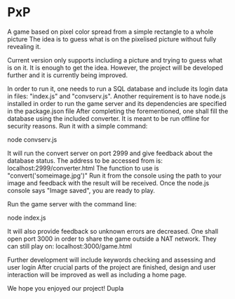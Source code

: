 # PxP
A game based on pixel color spread from a simple rectangle to a whole picture
The idea is to guess what is on the pixelised picture without fully revealing it.

Current version only supports including a picture and trying to guess what is on it.
It is enough to get the idea. However, the project will be developed further and it is currently being improved.

In order to run it, one needs to run a SQL database and include its login data in files: "index.js" and "convserv.js".
Another requirement is to have node.js installed in order to run the game server and its dependencies are specified in the package.json file
After completing the forementioned, one shall fill the database using the included converter. It is meant to be run offline for security reasons. Run it with a simple command:

node convserv.js

It will run the convert server on port 2999 and give feedback about the database status.
The address to be accessed from is: localhost:2999/converter.html
The function to use is "convert('someimage.jpg')"
Run it from the console using the path to your image and feedback with the result will be received.
Once the node.js console says "Image saved", you are ready to play.

Run the game server with the command line:

node index.js

It will also provide feedback so unknown errors are decreased.
One shall open port 3000 in order to share the game outside a NAT network. They can still play on: localhost:3000/game.html

Further development will include keywords checking and assessing and user login
After crucial parts of the project are finished, design and user interaction will be improved as well as including a home page.

We hope you enjoyed our project!
Dupla
